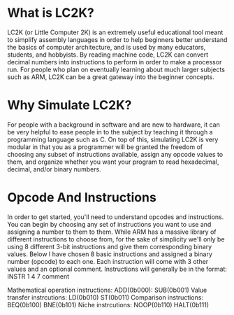 # What is LC2K?
LC2K (or Little Computer 2K) is an extremely useful educational tool meant to simplify assembly languages in order to help beginners better understand the basics of computer architecture, and is used by many educators, students, and hobbyists. By reading machine code, LC2K can convert decimal numbers into instructions to perform in order to make a processor run. For people who plan on eventually learning about much larger subjects such as ARM, LC2K can be a great gateway into the beginner concepts.


# Why Simulate LC2K?
For people with a background in software and are new to hardware, it can be very helpful to ease people in to the subject by teaching it through a programming language such as C. On top of this, simulating LC2K is very modular in that you as a programmer will be granted the freedom of choosing any subset of instructions available, assign any opcode values to them, and organize whether you want your program to read hexadecimal, decimal, and/or binary numbers.


# Opcode And Instructions
In order to get started, you'll need to understand opcodes and instructions. You can begin by choosing any set of instructions you want to use and assigning a number to them to them. While ARM has a massive library of different instructions to choose from, for the sake of simplicity we'll only be using 8 different 3-bit instructions and give them corresponding binary values. Below I have chosen 8 basic instructions and assigned a binary number (opcode) to each one. Each instruction will come with 3 other values and an optional comment. Instructions will generally be in the format:
    <br>INSTR 1 4 7 comment


Mathematical operation instructions:
  ADD(0b000): 
  SUB(0b001)
Value transfer instrcutions:
  LD(0b010)
  ST(0b011)
Comparison instructions:
  BEQ(0b100)
  BNE(0b101)
Niche instrcutions:
  NOOP(0b110)
  HALT(0b111)
